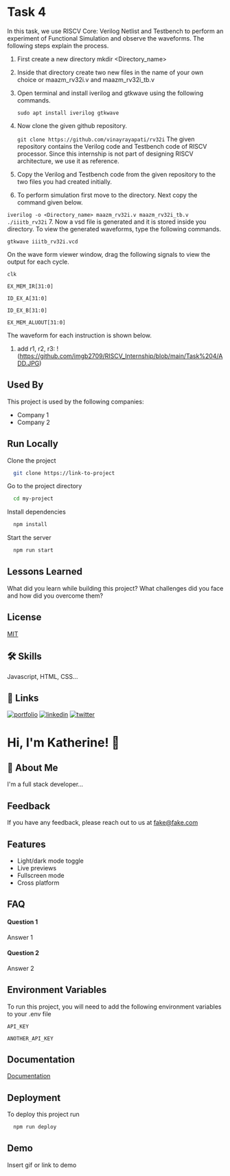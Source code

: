 
# Task 4

In this task, we use RISCV Core: Verilog Netlist and Testbench to perform an experiment of Functional Simulation and observe the waveforms. The following steps explain the process.

1. First create a new directory mkdir <Directory_name>
2. Inside that directory create two new files in the name of your own choice or maazm_rv32i.v and maazm_rv32i_tb.v
3. Open terminal and install iverilog and gtkwave using the following commands.

    `sudo apt install iverilog gtkwave`
4. Now clone the given github repository.

    `git clone https://github.com/vinayrayapati/rv32i`
The given repository contains the Verilog code and Testbench code of RISCV processor. Since this internship is not part of designing RISCV architecture, we use it as reference.
5. Copy the Verilog and Testbench code from the given repository to the two files you had created initially.
6. To perform simulation first move to the directory. Next copy the command given below.

`iverilog -o <Directory_name> maazm_rv32i.v maazm_rv32i_tb.v`
`./iiitb_rv32i`
7. Now a vsd file is generated and it is stored inside you directory. To view the generated waveforms, type the following commands.

`gtkwave iiitb_rv32i.vcd`

On the wave form viewer window, drag the following signals to view the output for each cycle.

`clk`

`EX_MEM_IR[31:0]`

`ID_EX_A[31:0]`

`ID_EX_B[31:0]`

`EX_MEM_ALUOUT[31:0]`

The waveform for each instruction is shown below.

1. add r1, r2, r3:
!(https://github.com/imgb2709/RISCV_Internship/blob/main/Task%204/ADD.JPG)




## Used By

This project is used by the following companies:

- Company 1
- Company 2


## Run Locally

Clone the project

```bash
  git clone https://link-to-project
```

Go to the project directory

```bash
  cd my-project
```

Install dependencies

```bash
  npm install
```

Start the server

```bash
  npm run start
```


## Lessons Learned

What did you learn while building this project? What challenges did you face and how did you overcome them?


## License

[MIT](https://choosealicense.com/licenses/mit/)


## 🛠 Skills
Javascript, HTML, CSS...


## 🔗 Links
[![portfolio](https://img.shields.io/badge/my_portfolio-000?style=for-the-badge&logo=ko-fi&logoColor=white)](https://katherineoelsner.com/)
[![linkedin](https://img.shields.io/badge/linkedin-0A66C2?style=for-the-badge&logo=linkedin&logoColor=white)](https://www.linkedin.com/)
[![twitter](https://img.shields.io/badge/twitter-1DA1F2?style=for-the-badge&logo=twitter&logoColor=white)](https://twitter.com/)


# Hi, I'm Katherine! 👋


## 🚀 About Me
I'm a full stack developer...


## Feedback

If you have any feedback, please reach out to us at fake@fake.com


## Features

- Light/dark mode toggle
- Live previews
- Fullscreen mode
- Cross platform


## FAQ

#### Question 1

Answer 1

#### Question 2

Answer 2


## Environment Variables

To run this project, you will need to add the following environment variables to your .env file

`API_KEY`

`ANOTHER_API_KEY`


## Documentation

[Documentation](https://linktodocumentation)


## Deployment

To deploy this project run

```bash
  npm run deploy
```


## Demo

Insert gif or link to demo

